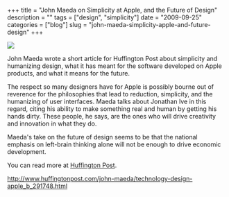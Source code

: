 +++
title = "John Maeda on Simplicity at Apple, and the Future of Design"
description = ""
tags = ["design", "simplicity"]
date = "2009-09-25"
categories = ["blog"]
slug = "john-maeda-simplicity-apple-and-future-design"
+++



  <div class="notebook-screenshot"><a href="http://www.huffingtonpost.com/john-maeda/technology-design-apple_b_291748.html"><img src="//konigi.com/media/bluga/wt4abcd995ce216.jpg"/></a></div><p>John Maeda wrote a short article for Huffington Post about simplicity and humanizing design, what it has meant for the software developed on Apple products, and what it means for the future. </p>
<p>The respect so many designers have for Apple is possibly bourne out of reverence for the philosophies that lead to reduction, simplicity, and the humanizing of user interfaces. Maeda talks about Jonathan Ive in this regard, citing his ability to make something real and human by getting his hands dirty. These people, he says, are the ones who will drive creativity and innovation in what they do. </p>
<p>Maeda's take on the future of design seems to be that the national emphasis on left-brain thinking alone will not be enough to drive economic development. </p>
<p>You can read more at <a href="http://www.huffingtonpost.com/john-maeda/technology-design-apple_b_291748.html">Huffington Post</a>.</p>
    
  <a href="http://www.huffingtonpost.com/john-maeda/technology-design-apple_b_291748.html">http://www.huffingtonpost.com/john-maeda/technology-design-apple_b_291748.html</a>

